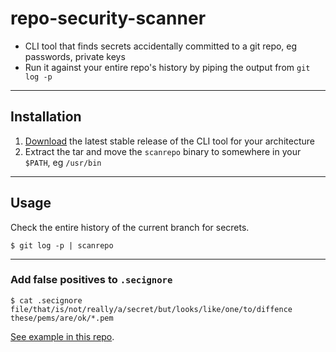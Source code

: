 # repo-security-scanner

- CLI tool that finds secrets accidentally committed to a git repo, eg passwords, private keys
- Run it against your entire repo's history by piping the output from `git log -p`

-----------------------------------------------------------

## Installation
1. [Download](../../releases) the latest stable release of the CLI tool for your architecture
2. Extract the tar and move the ```scanrepo``` binary to somewhere in your `$PATH`, eg `/usr/bin`

-----------------------------------------------------------

## Usage

Check the entire history of the current branch for secrets.

```
$ git log -p | scanrepo
```

-----------------------------------------------------------
### Add false positives to `.secignore`

```
$ cat .secignore
file/that/is/not/really/a/secret/but/looks/like/one/to/diffence
these/pems/are/ok/*.pem
```

[See example in this repo](./.secignore).
